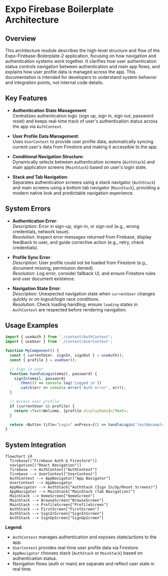 # Expo Firebase Boilerplate Architecture

## Overview
This architecture module describes the high-level structure and flow of the Expo-Firebase-Boilerplate-2 application, focusing on how navigation and authentication systems work together. It clarifies how user authentication status controls navigation between authentication and main app flows, and explains how user profile data is managed across the app. This documentation is intended for developers to understand system behavior and integration points, not internal code details.

## Key Features

- **Authentication State Management**:  
  Centralizes authentication logic (sign up, sign in, sign out, password reset) and keeps real-time track of user's authentication status across the app via `AuthContext`.
  
- **User Profile Data Management**:  
  Uses `UserContext` to provide user profile data, automatically syncing current user's data from Firestore and making it accessible to the app.
  
- **Conditional Navigation Structure**:  
  Dynamically selects between authentication screens (`AuthStack`) and main application screens (`MainStack`) based on user's login state.
  
- **Stack and Tab Navigation**:  
  Separates authentication screens using a stack navigator (`AuthStack`) and main screens using a bottom tab navigator (`MainStack`), providing a modern native look and predictable navigation experience.

## System Errors

- **Authentication Error**:  
  *Description*: Error in sign-up, sign-in, or sign-out (e.g., wrong credentials, network issue).  
  *Resolution*: Inspect error messages returned from Firebase, display feedback to user, and guide corrective action (e.g., retry, check credentials).

- **Profile Sync Error**:  
  *Description*: User profile could not be loaded from Firestore (e.g., document missing, permission denied).  
  *Resolution*: Log error, consider fallback UI, and ensure Firestore rules and user document existence.

- **Navigation State Error**:  
  *Description*: Unexpected navigation state when `currentUser` changes quickly or on logout/login race conditions.  
  *Resolution*: Check loading handling; ensure `loading` states in `AuthContext` are respected before rendering navigation.

## Usage Examples

```javascript
import { useAuth } from './context/AuthContext';
import { useUser } from './context/UserContext';

function MyComponent() {
  const { currentUser, signIn, signOut } = useAuth();
  const { profile } = useUser();

  // Sign in user
  function handleLogin(email, password) {
    signIn(email, password)
      .then(() => console.log('Logged in'))
      .catch(err => console.error('Auth error', err));
  }

  // Access user profile
  if (currentUser && profile) {
    return <Text>Welcome, {profile.displayName}</Text>;
  }

  return <Button title="Login" onPress={() => handleLogin('test@example.com', 'password123')} />;
}
```

## System Integration

```mermaid
flowchart LR
  firebase[("Firebase Auth & Firestore")]
  navigation[("React Navigation")]
  firebase --> AuthContext["AuthContext"]
  firebase --> UserContext["UserContext"]
  AuthContext --> AppNavigator["App Navigator"]
  UserContext --> AppNavigator
  AppNavigator --> AuthStack["AuthStack (Sign In/Up/Reset Screens)"]
  AppNavigator --> MainStack["MainStack (Tab Navigation)"]
  MainStack --> HomeScreen["HomeScreen"]
  MainStack --> BrowseScreen["BrowseScreen"]
  MainStack --> ProfileScreen["ProfileScreen"]
  AuthStack --> FirstScreen["FirstScreen"]
  AuthStack --> SignInScreen["SignInScreen"]
  AuthStack --> SignUpScreen["SignUpScreen"]
```

**Legend:**  
- `AuthContext` manages authentication and exposes state/actions to the app.  
- `UserContext` provides real-time user profile data via Firestore.  
- `AppNavigator` chooses stack (`AuthStack` or `MainStack`) based on authentication status.  
- Navigation flows (auth or main) are separate and reflect user state in real time.